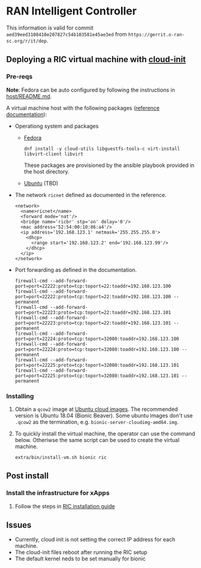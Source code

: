 # RAN Intelligent Controller

This information is valid for commit `aed39eed3108410e207827c54b103581e45ae3ed` from `https://gerrit.o-ran-sc.org/r/it/dep`.

## Deploying a RIC virtual machine with [cloud-init](https://cloud-init.io/)

### Pre-reqs
**Note**: Fedora can be auto configured by following the instructions in [host/README.md](host/README.md).

A virtual machine host with the following packages ([reference documentation](https://docs.o-ran-sc.org/projects/o-ran-sc-it-dep/en/latest/installation-guides.html#virtualbox-vms-as-installation-hosts)):
  * Operationg system and packages
    * [Fedora](https://getfedora.org/)

          dnf install -y cloud-utils libguestfs-tools-c virt-install libvirt-client libvirt

      These packages are provisioned by the ansible playbook provided in the host directory.

    * [Ubuntu](https://ubuntu.com/) (TBD)

  * The network `ricnet` defined as documented in the reference.

        <network>
          <name>ricnet</name>
          <forward mode='nat'/>
          <bridge name='ricbr' stp='on' delay='0'/>
          <mac address='52:54:00:10:86:a4'/>
          <ip address='192.168.123.1' netmask='255.255.255.0'>
            <dhcp>
              <range start='192.168.123.2' end='192.168.123.99'/>
            </dhcp>
          </ip>
        </network>

  * Port forwarding as defined in the documentation.

        firewall-cmd --add-forward-port=port=22222:proto=tcp:toport=22:toaddr=192.168.123.100
        firewall-cmd --add-forward-port=port=22222:proto=tcp:toport=22:toaddr=192.168.123.100 --permanent
        firewall-cmd --add-forward-port=port=22223:proto=tcp:toport=22:toaddr=192.168.123.101
        firewall-cmd --add-forward-port=port=22223:proto=tcp:toport=22:toaddr=192.168.123.101 --permanent
        firewall-cmd --add-forward-port=port=22224:proto=tcp:toport=32080:toaddr=192.168.123.100
        firewall-cmd --add-forward-port=port=22224:proto=tcp:toport=32080:toaddr=192.168.123.100 --permanent
        firewall-cmd --add-forward-port=port=22225:proto=tcp:toport=32080:toaddr=192.168.123.101
        firewall-cmd --add-forward-port=port=22225:proto=tcp:toport=32080:toaddr=192.168.123.101 --permanent

### Installing

  1. Obtain a `qcow2` image at [Ubuntu cloud images](https://cloud-images.ubuntu.com/). The recommended version is Ubuntu 18.04 (Bionic Beaver). Some ubuntu images don't use `.qcow2` as the termination, e.g. `bionic-server-cloudimg-amd64.img`.

  2. To quickly install the virtual machine, the operator can use the command below. Otheriwse the same script can be used to create the virtual machine.
     ~~~
     extra/bin/install-vm.sh bionic ric
     ~~~
     

## Post install
### Install the infrastructure for xApps
  1. Follow the steps in [RIC installation guide](https://docs.o-ran-sc.org/projects/o-ran-sc-it-dep/en/latest/installation-guides.html)

## Issues
  * Currently, cloud init is not setting the correct IP address for each machine.
  * The cloud-init files reboot after running the RIC setup
  * The default kernel neds to be set manually for bionic
